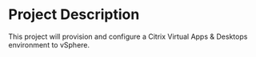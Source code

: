 # Project Description

This project will provision and configure a Citrix Virtual Apps & Desktops environment to vSphere.